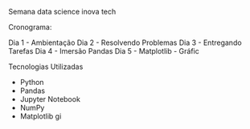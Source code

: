 Semana data science inova tech

Cronograma:

Dia 1 - Ambientação
Dia 2 - Resolvendo Problemas
Dia 3 - Entregando Tarefas
Dia 4 - Imersão Pandas 
Dia 5 - Matplotlib - Gráfic

Tecnologias Utilizadas

- Python
- Pandas
- Jupyter Notebook
- NumPy
- Matplotlib
gi